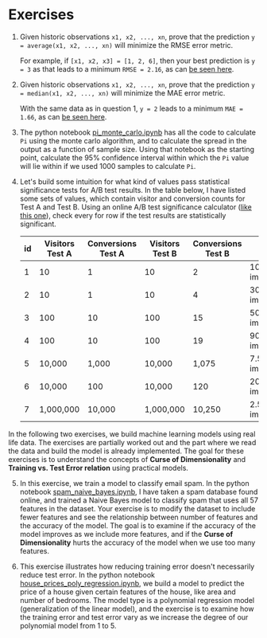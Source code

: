 # Exercises

1. Given historic observations `x1, x2, ..., xn`, prove that the prediction `y = average(x1, x2, ..., xn)` will minimize the RMSE error metric.

    For example, if `[x1, x2, x3] = [1, 2, 6]`, then your best prediction is `y = 3` as that leads to a minimum `RMSE = 2.16`, as can [be seen here](https://www.desmos.com/calculator/98cfi3mcka). 

2.  Given historic observations `x1, x2, ..., xn`, prove that the prediction `y = median(x1, x2, ..., xn)` will minimize the MAE error metric.

    With the same data as in question 1, `y = 2` leads to a minimum `MAE = 1.66`, as can [be seen here](https://www.desmos.com/calculator/mhhbextqkk).

3. The python notebook [pi_monte_carlo.ipynb](https://github.com/amangup/data_science_lectures/blob/master/lec1_statistical_learning/pi_monte_carlo/pi_monte_carlo.ipynb) has all the code to calculate `Pi` using the monte carlo algorithm, and to calculate the spread in the output as a function of sample size. Using that notebook as the starting point, calculate the 95% confidence interval within which the `Pi` value will lie within if we used 1000 samples to calculate `Pi`.

4. Let's build some intuition for what kind of values pass statistical significance tests for A/B test results. In the table below, I have listed some sets of values, which contain visitor and conversion counts for Test A and Test B. Using an online A/B test significance calculator ([like this one](https://abtestguide.com/calc/)), check every for row if the test results are statistically significant.

    | id  | Visitors Test A | Conversions Test A | Visitors Test B | Conversions Test B | Note |
    | --- | --- | --- | --- | --- | --- | 
    | 1 | 10 | 1 | 10 | 2 | 100% improvement |
    | 2 | 10 | 1 | 10 | 4 | 300% improvement |
    | 3 | 100 | 10 | 100 | 15 | 50% improvement |
    | 4 | 100 | 10 | 100 | 19 | 90% improvement |
    | 5 | 10,000 | 1,000 | 10,000 | 1,075 | 7.5% improvement |
    | 6 | 10,000 | 100 | 10,000 | 120 | 20% improvement |
    | 7 | 1,000,000 | 10,000 | 1,000,000 | 10,250 | 2.5% improvement |


In the following two exercises, we build machine learning models using real life data. The exercises are partially worked out and the part where we read the data and build the model is already implemented. The goal for these exercises is to understand the concepts of **Curse of Dimensionality** and **Training vs. Test Error relation** using practical models.

5. In this exercise, we train a model to classify email spam. In the python notebook [spam_naive_bayes.ipynb](https://github.com/amangup/data_science_lectures/blob/master/lec1_statistical_learning/curse_dimensionality/spam_naive_bayes.ipynb), I have taken a spam database found online, and trained a Naive Bayes model to classify spam that uses all 57 features in the dataset. Your exercise is to modify the dataset to include fewer features and see the relationship between number of features and the accuracy of the model. The goal is to examine if the accuracy of the model improves as we include more features, and if the **Curse of Dimensionality** hurts the accuracy of the model when we use too many features.

6. This exercise illustrates how reducing training error doesn't necessarily reduce test error. In the python notebook [house_prices_poly_regression.ipynb](https://github.com/amangup/data_science_lectures/blob/master/lec1_statistical_learning/training_test_error/house_prices_poly_regression.ipynb), we build a model to predict the price of a house given certain features of the house, like area and number of bedrooms. The model type is a polynomial regression model (generalization of the linear model), and the exercise is to examine how the training error and test error vary as we increase the degree of our polynomial model from 1 to 5.
 
 